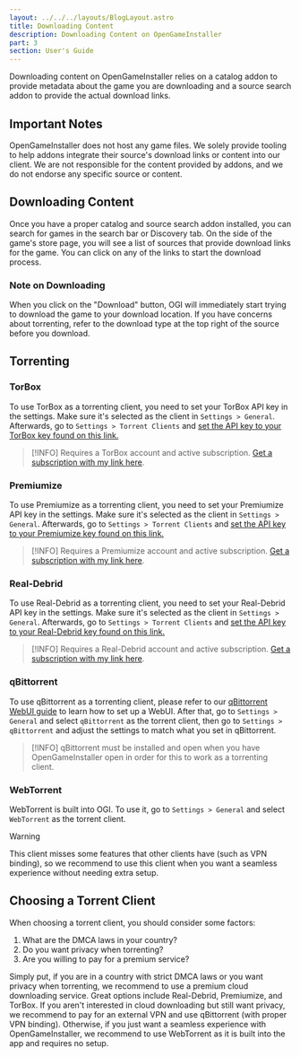 ```yaml
---
layout: ../../../layouts/BlogLayout.astro
title: Downloading Content
description: Downloading Content on OpenGameInstaller
part: 3
section: User's Guide
---
```


Downloading content on OpenGameInstaller relies on a catalog addon to provide metadata about the game you are downloading and a source search addon to provide the actual download links.

## Important Notes

OpenGameInstaller does not host any game files. We solely provide tooling to help addons integrate their source's download links or content into our client. We are not responsible for the content provided by addons, and we do not endorse any specific source or content.

## Downloading Content

Once you have a proper catalog and source search addon installed, you can search for games in the search bar or Discovery tab. On the side of the game's store page, you will see a list of sources that provide download links for the game. You can click on any of the links to start the download process.

### Note on Downloading

When you click on the "Download" button, OGI will immediately start trying to download the game to your download location. If you have concerns about torrenting, refer to the download type at the top right of the source before you download.

## Torrenting

### TorBox

To use TorBox as a torrenting client, you need to set your TorBox API key in the settings. Make sure it's selected as the client in `Settings > General`. Afterwards, go to `Settings > Torrent Clients` and [set the API key to your TorBox key found on this link.](https://torbox.app/settings)

> [!INFO]
> Requires a TorBox account and active subscription. [Get a subscription with my link here](https://torbox.app/subscription?referral=e5b6cae9-f8b7-4f6a-823f-9db2b89cd37a).

### Premiumize

To use Premiumize as a torrenting client, you need to set your Premiumize API key in the settings. Make sure it's selected as the client in `Settings > General`. Afterwards, go to `Settings > Torrent Clients` and [set the API key to your Premiumize key found on this link.](https://premiumize.me/account)

> [!INFO]
> Requires a Premiumize account and active subscription. [Get a subscription with my link here](https://premiumize.me/account).

### Real-Debrid

To use Real-Debrid as a torrenting client, you need to set your Real-Debrid API key in the settings. Make sure it's selected as the client in `Settings > General`. Afterwards, go to `Settings > Torrent Clients` and [set the API key to your Real-Debrid key found on this link.](https://real-debrid.com/apitoken)

> [!INFO]
> Requires a Real-Debrid account and active subscription. [Get a subscription with my link here](http://real-debrid.com/?id=11485717).

### qBittorrent

To use qBittorrent as a torrenting client, please refer to our [qBittorrent WebUI guide](/docs/for-users/qb-setup) to learn how to set up a WebUI. After that, go to `Settings > General` and select `qBittorrent` as the torrent client, then go to `Settings > qBittorrent` and adjust the settings to match what you set in qBittorrent.

> [!INFO]
> qBittorrent must be installed and open when you have OpenGameInstaller open in order for this to work as a torrenting client.

### WebTorrent

WebTorrent is built into OGI. To use it, go to `Settings > General` and select `WebTorrent` as the torrent client.

> [!WARNING]
> This client misses some features that other clients have (such as VPN binding), so we recommend to use this client when you want a seamless experience without needing extra setup.

## Choosing a Torrent Client

When choosing a torrent client, you should consider some factors:

1. What are the DMCA laws in your country?
1. Do you want privacy when torrenting?
1. Are you willing to pay for a premium service?

Simply put, if you are in a country with strict DMCA laws or you want privacy when torrenting, we recommend
to use a premium cloud downloading service. Great options include Real-Debrid, Premiumize, and TorBox.
If you aren't interested in cloud downloading but still want privacy, we recommend to pay for an external VPN
and use qBittorrent (with proper VPN binding). Otherwise, if you just want a seamless experience with OpenGameInstaller,
we recommend to use WebTorrent as it is built into the app and requires no setup.
